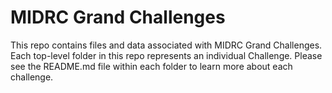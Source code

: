 # MIDRC Grand Challenges

This repo contains files and data associated with MIDRC Grand Challenges. Each top-level folder in this repo represents an individual Challenge. Please see the README.md file within each folder to learn more about each challenge.
